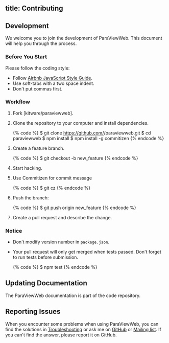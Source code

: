 title: Contributing
---
## Development

We welcome you to join the development of ParaViewWeb. This document will help you through the process.

### Before You Start

Please follow the coding style:

- Follow [Airbnb JavaScript Style Guide](https://github.com/airbnb/javascript).
- Use soft-tabs with a two space indent.
- Don't put commas first.

### Workflow

1. Fork [kitware/paraviewweb].
2. Clone the repository to your computer and install dependencies.

    {% code %}
    $ git clone https://github.com/<username>/paraviewweb.git
    $ cd paraviewweb
    $ npm install
    $ npm install -g commitizen
    {% endcode %}

3. Create a feature branch.

    {% code %}
    $ git checkout -b new_feature
    {% endcode %}

4. Start hacking.
5. Use Commitizen for commit message

    {% code %}
    $ git cz
    {% endcode %}

6. Push the branch:

    {% code %}
    $ git push origin new_feature
    {% endcode %}

6. Create a pull request and describe the change.

### Notice

- Don't modify version number in `package.json`.
- Your pull request will only get merged when tests passed. Don't forget to run tests before submission.

    {% code %}
    $ npm test
    {% endcode %}

## Updating Documentation

The ParaViewWeb documentation is part of the code repository.

## Reporting Issues

When you encounter some problems when using ParaViewWeb, you can find the solutions in [Troubleshooting](troubleshooting.html) or ask me on [GitHub](https://github.com/kitware/paraviewweb/issues) or [Mailing list](http://www.paraview.org/mailman/listinfo/paraview). If you can't find the answer, please report it on GitHub.
